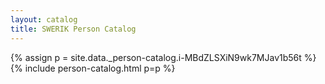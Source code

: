 ```yaml
---
layout: catalog
title: SWERIK Person Catalog
---
```

{% assign p = site.data._person-catalog.i-MBdZLSXiN9wk7MJav1b56t %}
{% include person-catalog.html p=p %}

